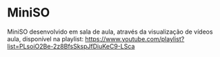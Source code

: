# MiniSO
MiniSO desenvolvido em sala de aula, através da visualização de vídeos aula, disponível na playlist: https://www.youtube.com/playlist?list=PLsoiO2Be-2z8BfsSkspJfDiuKeC9-LSca
